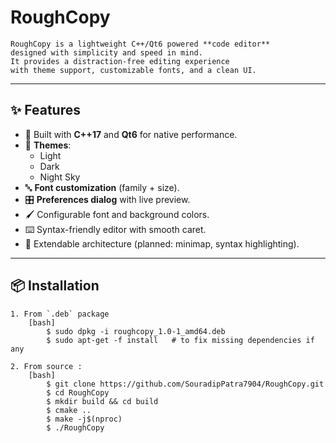 # RoughCopy

    RoughCopy is a lightweight C++/Qt6 powered **code editor** 
    designed with simplicity and speed in mind.  
    It provides a distraction-free editing experience 
    with theme support, customizable fonts, and a clean UI.

---

## ✨ Features
- 🚀 Built with **C++17** and **Qt6** for native performance.
- 🎨 **Themes**:
  - Light
  - Dark
  - Night Sky
- 🔤 **Font customization** (family + size).
- 🎛️ **Preferences dialog** with live preview.
- 🖌️ Configurable font and background colors.
- ⌨️ Syntax-friendly editor with smooth caret.
- 🧩 Extendable architecture (planned: minimap, syntax highlighting).

---

## 📦 Installation

    1. From `.deb` package
        [bash]
            $ sudo dpkg -i roughcopy_1.0-1_amd64.deb
            $ sudo apt-get -f install   # to fix missing dependencies if any

    2. From source :
        [bash]
            $ git clone https://github.com/SouradipPatra7904/RoughCopy.git
            $ cd RoughCopy
            $ mkdir build && cd build
            $ cmake ..
            $ make -j$(nproc)
            $ ./RoughCopy
